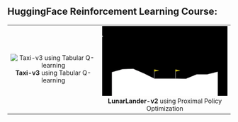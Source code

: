 ## HuggingFace Reinforcement Learning Course:

<table>
  <tr>
    <td align="center">
      <img src="Media/Qlearning-Taxi-v3.gif" alt="Taxi-v3 using Tabular Q-learning" width="300"/><br/>
      <strong>Taxi-v3</strong> using Tabular Q-learning
    </td>
    <td align="center">
      <img src="Media/ppo-LunarLander-v2.gif" alt="LunarLander-v2 using PPO" width="300"/><br/>
      <strong>LunarLander-v2</strong> using Proximal Policy Optimization
    </td>
  </tr>
</table>
